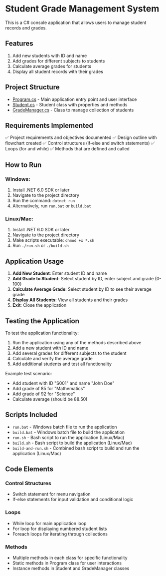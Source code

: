 # Student Grade Management System

This is a C# console application that allows users to manage student records and grades.

## Features

1. Add new students with ID and name
2. Add grades for different subjects to students
3. Calculate average grades for students
4. Display all student records with their grades

## Project Structure

- [Program.cs](file:///C:/Users/pandr/OneDrive/Desktop/CourseraGradedPRojs/StudentGradeManagementSystem/src/Program.cs) - Main application entry point and user interface
- [Student.cs](file:///C:/Users/pandr/OneDrive/Desktop/CourseraGradedPRojs/StudentGradeManagementSystem/src/Student.cs) - Student class with properties and methods
- [GradeManager.cs](file:///C:/Users/pandr/OneDrive/Desktop/CourseraGradedPRojs/StudentGradeManagementSystem/src/GradeManager.cs) - Class to manage collection of students

## Requirements Implemented

✅ Project requirements and objectives documented
✅ Design outline with flowchart created
✅ Control structures (if-else and switch statements)
✅ Loops (for and while)
✅ Methods that are defined and called

## How to Run

### Windows:
1. Install .NET 6.0 SDK or later
2. Navigate to the project directory
3. Run the command: `dotnet run`
4. Alternatively, run `run.bat` or `build.bat`

### Linux/Mac:
1. Install .NET 6.0 SDK or later
2. Navigate to the project directory
3. Make scripts executable: `chmod +x *.sh`
4. Run `./run.sh` or `./build.sh`

## Application Usage

1. **Add New Student**: Enter student ID and name
2. **Add Grade to Student**: Select student by ID, enter subject and grade (0-100)
3. **Calculate Average Grade**: Select student by ID to see their average grade
4. **Display All Students**: View all students and their grades
5. **Exit**: Close the application

## Testing the Application

To test the application functionality:

1. Run the application using any of the methods described above
2. Add a new student with ID and name
3. Add several grades for different subjects to the student
4. Calculate and verify the average grade
5. Add additional students and test all functionality

Example test scenario:
- Add student with ID "S001" and name "John Doe"
- Add grade of 85 for "Mathematics"
- Add grade of 92 for "Science"
- Calculate average (should be 88.50)

## Scripts Included

- `run.bat` - Windows batch file to run the application
- `build.bat` - Windows batch file to build the application
- `run.sh` - Bash script to run the application (Linux/Mac)
- `build.sh` - Bash script to build the application (Linux/Mac)
- `build-and-run.sh` - Combined bash script to build and run the application (Linux/Mac)

## Code Elements

### Control Structures
- Switch statement for menu navigation
- If-else statements for input validation and conditional logic

### Loops
- While loop for main application loop
- For loop for displaying numbered student lists
- Foreach loops for iterating through collections

### Methods
- Multiple methods in each class for specific functionality
- Static methods in Program class for user interactions
- Instance methods in Student and GradeManager classes